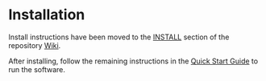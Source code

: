 # Installation

Install instructions have been moved to the [INSTALL](https://github.com/BTCgreen-Network/shibgreen-blockchain/wiki/INSTALL) section of the repository [Wiki](https://github.com/BTCgreen-Network/shibgreen-blockchain/wiki).

After installing, follow the remaining instructions in the
[Quick Start Guide](https://github.com/BTCgreen-Network/shibgreen-blockchain/wiki/Quick-Start-Guide)
to run the software.

